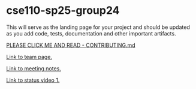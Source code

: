# cse110-sp25-group24

This will serve as the landing page for your project and should be updated as you add code, tests, documentation and other important artifacts.

[PLEASE CLICK ME AND READ - CONTRIBUTING.md](./CONTRIBUTING.md)

[Link to team page.](/admin/team.md)

[Link to meeting notes.](https://docs.google.com/document/d/1f9ZLMGJCS6-3FiUDJU-ifnQMtGt3XDVBmZI8NAr7wgM/edit?usp=sharing)

[Link to status video 1.](https://youtu.be/RckxGnDM8vM)
